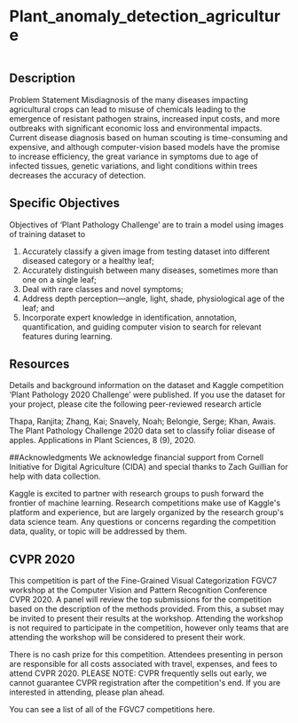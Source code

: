 # Plant_anomaly_detection_agriculture
<img
  class="fit-picture"
  src=""
  alt="" />
  
## Description
Problem Statement
Misdiagnosis of the many diseases impacting agricultural crops can lead to misuse of chemicals leading to the emergence of resistant pathogen strains, increased input costs, and more outbreaks with significant economic loss and environmental impacts. Current disease diagnosis based on human scouting is time-consuming and expensive, and although computer-vision based models have the promise to increase efficiency, the great variance in symptoms due to age of infected tissues, genetic variations, and light conditions within trees decreases the accuracy of detection.

## Specific Objectives
Objectives of ‘Plant Pathology Challenge’ are to train a model using images of training dataset to 
 1) Accurately classify a given image from testing dataset into different diseased category or a healthy leaf;
 2) Accurately distinguish between many diseases, sometimes more than one on a single leaf;
 3) Deal with rare classes and novel symptoms;
 4) Address depth perception—angle, light, shade, physiological age of the leaf; and
 5) Incorporate expert knowledge in identification, annotation, quantification, and guiding computer vision to search for relevant features during learning.

## Resources
Details and background information on the dataset and Kaggle competition ‘Plant Pathology 2020 Challenge’ were published. If you use the dataset for your project, please cite the following peer-reviewed research article

Thapa, Ranjita; Zhang, Kai; Snavely, Noah; Belongie, Serge; Khan, Awais. The Plant Pathology Challenge 2020 data set to classify foliar disease of apples. Applications in Plant Sciences, 8 (9), 2020.

##Acknowledgments
We acknowledge financial support from Cornell Initiative for Digital Agriculture (CIDA) and special thanks to Zach Guillian for help with data collection.

Kaggle is excited to partner with research groups to push forward the frontier of machine learning. Research competitions make use of Kaggle's platform and experience, but are largely organized by the research group's data science team. Any questions or concerns regarding the competition data, quality, or topic will be addressed by them.

## CVPR 2020
This competition is part of the Fine-Grained Visual Categorization FGVC7 workshop at the Computer Vision and Pattern Recognition Conference CVPR 2020. A panel will review the top submissions for the competition based on the description of the methods provided. From this, a subset may be invited to present their results at the workshop. Attending the workshop is not required to participate in the competition, however only teams that are attending the workshop will be considered to present their work.

There is no cash prize for this competition. Attendees presenting in person are responsible for all costs associated with travel, expenses, and fees to attend CVPR 2020. PLEASE NOTE: CVPR frequently sells out early, we cannot guarantee CVPR registration after the competition's end. If you are interested in attending, please plan ahead.

You can see a list of all of the FGVC7 competitions here.
